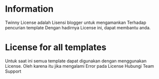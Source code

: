 # Information
Twinny License adalah Lisensi blogger untuk mengamankan Terhadap pencurian template 
Dengan hadirnya License ini, dapat membantu anda.

# License for all templates
Untuk saat ini semua template dapat digunakan dengan menggunakan License.
Oleh karena itu jika mengalami Error pada License 
Hubungi Team Support
